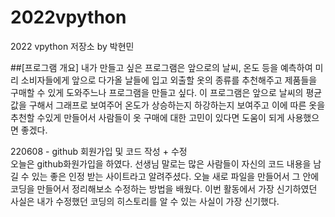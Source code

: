 # 2022vpython
2022 vpython 저장소 by 박현민

##[프로그램 개요]
내가 만들고 싶은 프로그램은 앞으로의 날씨, 온도 등을 예측하여 미리 소비자들에게 앞으로 다가올 날들에 입고 외출할 옷의 종류를 추천해주고 제품들을 구매할 수 있게 도와주느나 프로그램을 만들고 싶다. 이 프로그램은 앞으로 날씨의 평균값을 구해서 그래프로 보여주어 온도가 상승하는지 하강하는지 보여주고 이에 따른 옷을 추천할 수있게 만들어서 사람들이 옷 구매에 대한 고민이 있다면 도움이 되게 사용했으면 좋겠다.


220608 - github 회원가입 및 코드 작성 + 수정  
오늘은 github화원가입을 하였다. 선생님 말로는 많은 사람들이 자신의 코드 내용을 남길 수 있는 좋은 인정 받는 사이트라고 알려주셨다. 오늘 새로 파일을 만들어서 그 안에 코딩을 만들어서 정리해보소 수정하는 방법을 배웠다. 이번 활동에서 가장 신기하였던 사실은 내가 수정했던 코딩의 히스토리를 알 수 있는 사실이 가장 신기했다.
